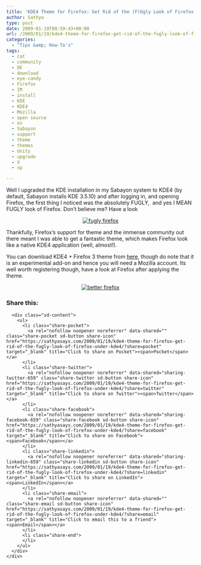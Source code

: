 ```yaml
---
title: 'KDE4 Theme for Firefox: Get Rid of the (F)Ugly Look of Firefox under KDE4'
author: Sathya
type: post
date: 2009-01-19T00:59:43+00:00
url: /2009/01/19/kde4-theme-for-firefox-get-rid-of-the-fugly-look-of-firefox-under-kde4/
categories:
  - "Tips &amp; How-To's"
tags:
  - cat
  - community
  - DE
  - download
  - eye-candy
  - Firefox
  - IM
  - install
  - KDE
  - KDE4
  - Mozilla
  - open source
  - os
  - Sabayon
  - support
  - theme
  - themes
  - Unity
  - upgrade
  - X
  - xp

---
```

Well I upgraded the KDE installation in my Sabayon system to KDE4 (by default, Sabayon installs KDE 3.5.10) and after logging in, and opening Firefox, the first thing I noticed was the absolutely FUGLY,  and yes I MEAN FUGLY look of Firefox. Don&#8217;t believe me? Have a look

<!--more-->

<p style="text-align: center;">
  <a href="http://www.flickr.com/photos/sathyabhat/3208278722/sizes/m/"><img class="aligncenter" src="https://i0.wp.com/farm4.static.flickr.com/3080/3208278722_aaa9d54a23_m.jpg?w=740" alt="fugly firefox" data-recalc-dims="1" /></a>
</p>

<p style="text-align: left;">
  Thankfully, Firefox&#8217;s support for theme and the immense community out there meant I was able to get a fantastic theme, which makes Firefox look like a native KDE4 application (well, almost!).
</p>

<p style="text-align: left;">
  You can download KDE4 + Firefox 3 theme from <a href="https://addons.mozilla.org/en-US/firefox/addon/7574">here</a>, though do note that it is an experimental add-on and hence you will need a Mozilla account. Its  well worth registering though, have a look at Firefox after applying the theme.
</p>

<p style="text-align: center;">
  <a href="http://www.flickr.com/photos/sathyabhat/3207432609/sizes/m/"><img class="aligncenter" src="https://i1.wp.com/farm4.static.flickr.com/3441/3207432609_5be17d2794_m.jpg?w=740" alt="better firefox" data-recalc-dims="1" /></a>
</p>

<p style="text-align: left;">
  <div class="sharedaddy sd-sharing-enabled">
    <div class="robots-nocontent sd-block sd-social sd-social-icon-text sd-sharing">
      <h3 class="sd-title">
        Share this:
      </h3>
      
      <div class="sd-content">
        <ul>
          <li class="share-pocket">
            <a rel="nofollow noopener noreferrer" data-shared="" class="share-pocket sd-button share-icon" href="https://sathyasays.com/2009/01/19/kde4-theme-for-firefox-get-rid-of-the-fugly-look-of-firefox-under-kde4/?share=pocket" target="_blank" title="Click to share on Pocket"><span>Pocket</span></a>
          </li>
          <li class="share-twitter">
            <a rel="nofollow noopener noreferrer" data-shared="sharing-twitter-659" class="share-twitter sd-button share-icon" href="https://sathyasays.com/2009/01/19/kde4-theme-for-firefox-get-rid-of-the-fugly-look-of-firefox-under-kde4/?share=twitter" target="_blank" title="Click to share on Twitter"><span>Twitter</span></a>
          </li>
          <li class="share-facebook">
            <a rel="nofollow noopener noreferrer" data-shared="sharing-facebook-659" class="share-facebook sd-button share-icon" href="https://sathyasays.com/2009/01/19/kde4-theme-for-firefox-get-rid-of-the-fugly-look-of-firefox-under-kde4/?share=facebook" target="_blank" title="Click to share on Facebook"><span>Facebook</span></a>
          </li>
          <li class="share-linkedin">
            <a rel="nofollow noopener noreferrer" data-shared="sharing-linkedin-659" class="share-linkedin sd-button share-icon" href="https://sathyasays.com/2009/01/19/kde4-theme-for-firefox-get-rid-of-the-fugly-look-of-firefox-under-kde4/?share=linkedin" target="_blank" title="Click to share on LinkedIn"><span>LinkedIn</span></a>
          </li>
          <li class="share-email">
            <a rel="nofollow noopener noreferrer" data-shared="" class="share-email sd-button share-icon" href="https://sathyasays.com/2009/01/19/kde4-theme-for-firefox-get-rid-of-the-fugly-look-of-firefox-under-kde4/?share=email" target="_blank" title="Click to email this to a friend"><span>Email</span></a>
          </li>
          <li class="share-end">
          </li>
        </ul>
      </div>
    </div>
  </div>